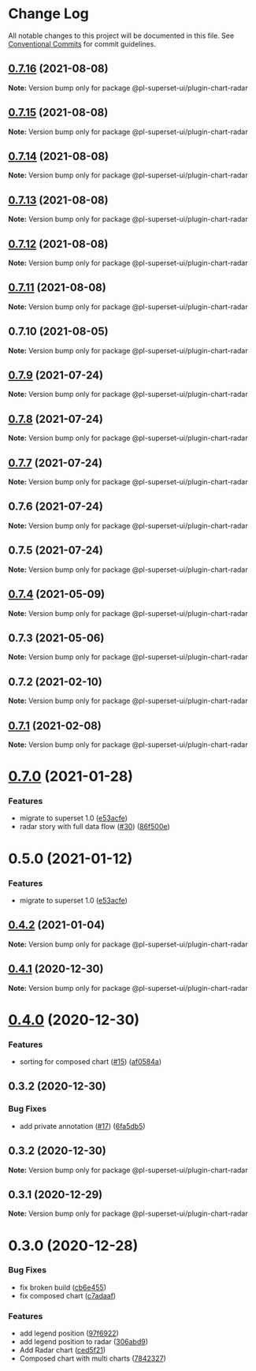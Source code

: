 # Change Log

All notable changes to this project will be documented in this file.
See [Conventional Commits](https://conventionalcommits.org) for commit guidelines.

## [0.7.16](https://github.com/behnamkvl/pl-superset-ui/compare/@pl-superset-ui/plugin-chart-radar@0.7.15...@pl-superset-ui/plugin-chart-radar@0.7.16) (2021-08-08)

**Note:** Version bump only for package @pl-superset-ui/plugin-chart-radar





## [0.7.15](https://github.com/behnamkvl/pl-superset-ui/compare/@pl-superset-ui/plugin-chart-radar@0.7.14...@pl-superset-ui/plugin-chart-radar@0.7.15) (2021-08-08)

**Note:** Version bump only for package @pl-superset-ui/plugin-chart-radar





## [0.7.14](https://github.com/behnamkvl/pl-superset-ui/compare/@pl-superset-ui/plugin-chart-radar@0.7.13...@pl-superset-ui/plugin-chart-radar@0.7.14) (2021-08-08)

**Note:** Version bump only for package @pl-superset-ui/plugin-chart-radar





## [0.7.13](https://github.com/behnamkvl/pl-superset-ui/compare/@pl-superset-ui/plugin-chart-radar@0.7.12...@pl-superset-ui/plugin-chart-radar@0.7.13) (2021-08-08)

**Note:** Version bump only for package @pl-superset-ui/plugin-chart-radar





## [0.7.12](https://github.com/behnamkvl/pl-superset-ui/compare/@pl-superset-ui/plugin-chart-radar@0.7.11...@pl-superset-ui/plugin-chart-radar@0.7.12) (2021-08-08)

**Note:** Version bump only for package @pl-superset-ui/plugin-chart-radar





## [0.7.11](https://github.com/behnamkvl/pl-superset-ui/compare/@pl-superset-ui/plugin-chart-radar@0.7.10...@pl-superset-ui/plugin-chart-radar@0.7.11) (2021-08-08)

**Note:** Version bump only for package @pl-superset-ui/plugin-chart-radar





## 0.7.10 (2021-08-05)

**Note:** Version bump only for package @pl-superset-ui/plugin-chart-radar





## [0.7.9](https://github.com/behnamkvl/pl-superset-ui/compare/@pl-superset-ui/plugin-chart-radar@0.7.8...@pl-superset-ui/plugin-chart-radar@0.7.9) (2021-07-24)

**Note:** Version bump only for package @pl-superset-ui/plugin-chart-radar





## [0.7.8](https://github.com/behnamkvl/pl-superset-ui/compare/@pl-superset-ui/plugin-chart-radar@0.7.7...@pl-superset-ui/plugin-chart-radar@0.7.8) (2021-07-24)

**Note:** Version bump only for package @pl-superset-ui/plugin-chart-radar





## [0.7.7](https://github.com/behnamkvl/pl-superset-ui/compare/@pl-superset-ui/plugin-chart-radar@0.7.6...@pl-superset-ui/plugin-chart-radar@0.7.7) (2021-07-24)

**Note:** Version bump only for package @pl-superset-ui/plugin-chart-radar





## 0.7.6 (2021-07-24)

**Note:** Version bump only for package @pl-superset-ui/plugin-chart-radar





## 0.7.5 (2021-07-24)

**Note:** Version bump only for package @pl-superset-ui/plugin-chart-radar





## [0.7.4](https://github.com/behnamkvl/pl-superset-ui/compare/@pl-superset-ui/plugin-chart-radar@0.7.3...@pl-superset-ui/plugin-chart-radar@0.7.4) (2021-05-09)

**Note:** Version bump only for package @pl-superset-ui/plugin-chart-radar





## 0.7.3 (2021-05-06)

**Note:** Version bump only for package @pl-superset-ui/plugin-chart-radar





## 0.7.2 (2021-02-10)

**Note:** Version bump only for package @pl-superset-ui/plugin-chart-radar





## [0.7.1](https://github.com/behnamkvl/pl-superset-ui/compare/@pl-superset-ui/plugin-chart-radar@0.7.0...@pl-superset-ui/plugin-chart-radar@0.7.1) (2021-02-08)

**Note:** Version bump only for package @pl-superset-ui/plugin-chart-radar





# [0.7.0](https://github.com/behnamkvl/pl-superset-ui/compare/@pl-superset-ui/plugin-chart-radar@0.5.0...@pl-superset-ui/plugin-chart-radar@0.7.0) (2021-01-28)


### Features

* migrate to superset 1.0 ([e53acfe](https://github.com/behnamkvl/pl-superset-ui/commit/e53acfed93ee1f39fcd8a63b065b284ab513b692))
* radar story with full data flow ([#30](https://github.com/behnamkvl/pl-superset-ui/issues/30)) ([86f500e](https://github.com/behnamkvl/pl-superset-ui/commit/86f500ee3b59c90c564ca9a5eb6a5266eb10bbcb))





# 0.5.0 (2021-01-12)


### Features

* migrate to superset 1.0 ([e53acfe](https://github.com/behnamkvl/pl-superset-ui/commit/e53acfed93ee1f39fcd8a63b065b284ab513b692))





## [0.4.2](https://github.com/behnamkvl/pl-superset-ui/compare/@pl-superset-ui/plugin-chart-radar@0.4.1...@pl-superset-ui/plugin-chart-radar@0.4.2) (2021-01-04)

**Note:** Version bump only for package @pl-superset-ui/plugin-chart-radar





## [0.4.1](https://github.com/behnamkvl/pl-superset-ui/compare/@pl-superset-ui/plugin-chart-radar@0.4.0...@pl-superset-ui/plugin-chart-radar@0.4.1) (2020-12-30)

**Note:** Version bump only for package @pl-superset-ui/plugin-chart-radar





# [0.4.0](https://github.com/behnamkvl/pl-superset-ui/compare/@pl-superset-ui/plugin-chart-radar@0.3.2...@pl-superset-ui/plugin-chart-radar@0.4.0) (2020-12-30)


### Features

* sorting for composed chart ([#15](https://github.com/behnamkvl/pl-superset-ui/issues/15)) ([af0584a](https://github.com/behnamkvl/pl-superset-ui/commit/af0584af5b2108fabdb2c6c0fa0654a5a556fbd1))





## 0.3.2 (2020-12-30)


### Bug Fixes

* add private annotation ([#17](https://github.com/behnamkvl/pl-superset-ui/issues/17)) ([6fa5db5](https://github.com/behnamkvl/pl-superset-ui/commit/6fa5db5cff10792d6f14eb82f30067c8dc3e2c71))





## 0.3.2 (2020-12-30)

**Note:** Version bump only for package @pl-superset-ui/plugin-chart-radar





## 0.3.1 (2020-12-29)

**Note:** Version bump only for package @pl-superset-ui/plugin-chart-radar





# 0.3.0 (2020-12-28)


### Bug Fixes

* fix broken build ([cb6e455](https://github.com/behnamkvl/pl-superset-ui/commit/cb6e4558f133667d6ee184c9f2c4bb24aae22e0c))
* fix composed chart ([c7adaaf](https://github.com/behnamkvl/pl-superset-ui/commit/c7adaafada43133b01fdc0bcf861c29a6b5562bf))


### Features

* add legend position ([97f6922](https://github.com/behnamkvl/pl-superset-ui/commit/97f692268c91754ca3f49d1d25c5b3ae298f7670))
* add legend position to radar ([306abd9](https://github.com/behnamkvl/pl-superset-ui/commit/306abd91596c3eb6eb4e692d7d0a99b93f6e6548))
* Add Radar chart ([ced5f21](https://github.com/behnamkvl/pl-superset-ui/commit/ced5f2185ddfec2003d0b88b42c075beea0f0cb2))
* Composed chart with multi charts ([7842327](https://github.com/behnamkvl/pl-superset-ui/commit/784232758f4109e484f3052b45445f16c470d53a))

